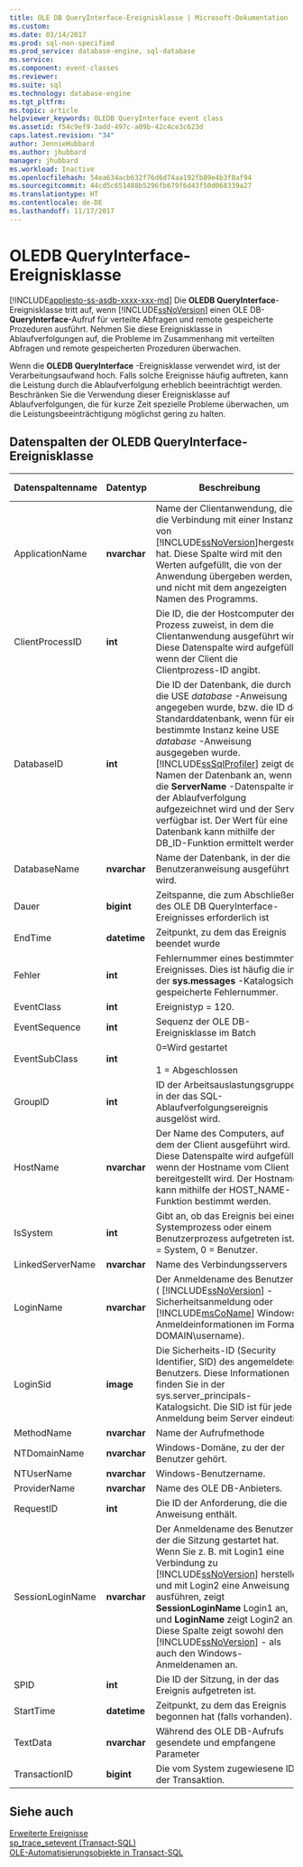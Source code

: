 ```yaml
---
title: OLE DB QueryInterface-Ereignisklasse | Microsoft-Dokumentation
ms.custom: 
ms.date: 03/14/2017
ms.prod: sql-non-specified
ms.prod_service: database-engine, sql-database
ms.service: 
ms.component: event-classes
ms.reviewer: 
ms.suite: sql
ms.technology: database-engine
ms.tgt_pltfrm: 
ms.topic: article
helpviewer_keywords: OLEDB QueryInterface event class
ms.assetid: f54c9ef9-3add-497c-a09b-42c4ce3c623d
caps.latest.revision: "34"
author: JennieHubbard
ms.author: jhubbard
manager: jhubbard
ms.workload: Inactive
ms.openlocfilehash: 54ea634acb632f76d6d74aa192fb89e4b3f8af94
ms.sourcegitcommit: 44cd5c651488b5296fb679f6d43f50d068339a27
ms.translationtype: HT
ms.contentlocale: de-DE
ms.lasthandoff: 11/17/2017
---
```

# <a name="oledb-queryinterface-event-class"></a>OLEDB QueryInterface-Ereignisklasse
[!INCLUDE[appliesto-ss-asdb-xxxx-xxx-md](../../includes/appliesto-ss-asdb-xxxx-xxx-md.md)] Die **OLEDB QueryInterface**-Ereignisklasse tritt auf, wenn [!INCLUDE[ssNoVersion](../../includes/ssnoversion-md.md)] einen OLE DB-**QueryInterface**-Aufruf für verteilte Abfragen und remote gespeicherte Prozeduren ausführt. Nehmen Sie diese Ereignisklasse in Ablaufverfolgungen auf, die Probleme im Zusammenhang mit verteilten Abfragen und remote gespeicherten Prozeduren überwachen.  
  
 Wenn die **OLEDB QueryInterface** -Ereignisklasse verwendet wird, ist der Verarbeitungsaufwand hoch. Falls solche Ereignisse häufig auftreten, kann die Leistung durch die Ablaufverfolgung erheblich beeinträchtigt werden. Beschränken Sie die Verwendung dieser Ereignisklasse auf Ablaufverfolgungen, die für kurze Zeit spezielle Probleme überwachen, um die Leistungsbeeinträchtigung möglichst gering zu halten.  
  
## <a name="oledb-queryinterface-event-class-data-columns"></a>Datenspalten der OLEDB QueryInterface-Ereignisklasse  
  
|Datenspaltenname|Datentyp|Beschreibung|Column ID|Filterbar|  
|----------------------|---------------|-----------------|---------------|----------------|  
|ApplicationName|**nvarchar**|Name der Clientanwendung, die die Verbindung mit einer Instanz von [!INCLUDE[ssNoVersion](../../includes/ssnoversion-md.md)]hergestellt hat. Diese Spalte wird mit den Werten aufgefüllt, die von der Anwendung übergeben werden, und nicht mit dem angezeigten Namen des Programms.|10|ja|  
|ClientProcessID|**int**|Die ID, die der Hostcomputer dem Prozess zuweist, in dem die Clientanwendung ausgeführt wird. Diese Datenspalte wird aufgefüllt, wenn der Client die Clientprozess-ID angibt.|9|ja|  
|DatabaseID|**int**|Die ID der Datenbank, die durch die USE *database* -Anweisung angegeben wurde, bzw. die ID der Standarddatenbank, wenn für eine bestimmte Instanz keine USE *database* -Anweisung ausgegeben wurde. [!INCLUDE[ssSqlProfiler](../../includes/sssqlprofiler-md.md)] zeigt den Namen der Datenbank an, wenn die **ServerName** -Datenspalte in der Ablaufverfolgung aufgezeichnet wird und der Server verfügbar ist. Der Wert für eine Datenbank kann mithilfe der DB_ID-Funktion ermittelt werden.|3|ja|  
|DatabaseName|**nvarchar**|Name der Datenbank, in der die Benutzeranweisung ausgeführt wird.|35|ja|  
|Dauer|**bigint**|Zeitspanne, die zum Abschließen des OLE DB QueryInterface-Ereignisses erforderlich ist|13|Nein|  
|EndTime|**datetime**|Zeitpunkt, zu dem das Ereignis beendet wurde|15|ja|  
|Fehler|**int**|Fehlernummer eines bestimmten Ereignisses. Dies ist häufig die in der **sys.messages** -Katalogsicht gespeicherte Fehlernummer.|31|ja|  
|EventClass|**int**|Ereignistyp = 120.|27|Nein|  
|EventSequence|**int**|Sequenz der OLE DB-Ereignisklasse im Batch|51|Nein|  
|EventSubClass|**int**|0=Wird gestartet<br /><br /> 1 = Abgeschlossen|21|Nein|  
|GroupID|**int**|ID der Arbeitsauslastungsgruppe, in der das SQL-Ablaufverfolgungsereignis ausgelöst wird.|66|ja|  
|HostName|**nvarchar**|Der Name des Computers, auf dem der Client ausgeführt wird. Diese Datenspalte wird aufgefüllt, wenn der Hostname vom Client bereitgestellt wird. Der Hostname kann mithilfe der HOST_NAME-Funktion bestimmt werden.|8|ja|  
|IsSystem|**int**|Gibt an, ob das Ereignis bei einem Systemprozess oder einem Benutzerprozess aufgetreten ist. 1 = System, 0 = Benutzer.|60|ja|  
|LinkedServerName|**nvarchar**|Name des Verbindungsservers|45|ja|  
|LoginName|**nvarchar**|Der Anmeldename des Benutzers ( [!INCLUDE[ssNoVersion](../../includes/ssnoversion-md.md)] -Sicherheitsanmeldung oder [!INCLUDE[msCoName](../../includes/msconame-md.md)] Windows-Anmeldeinformationen im Format DOMAIN\username).|11|ja|  
|LoginSid|**image**|Die Sicherheits-ID (Security Identifier, SID) des angemeldeten Benutzers. Diese Informationen finden Sie in der sys.server_principals-Katalogsicht. Die SID ist für jede Anmeldung beim Server eindeutig.|41|ja|  
|MethodName|**nvarchar**|Name der Aufrufmethode|47|Nein|  
|NTDomainName|**nvarchar**|Windows-Domäne, zu der der Benutzer gehört.|7|ja|  
|NTUserName|**nvarchar**|Windows-Benutzername.|6|ja|  
|ProviderName|**nvarchar**|Name des OLE DB-Anbieters.|46|ja|  
|RequestID|**int**|Die ID der Anforderung, die die Anweisung enthält.|49|ja|  
|SessionLoginName|**nvarchar**|Der Anmeldename des Benutzers, der die Sitzung gestartet hat. Wenn Sie z. B. mit Login1 eine Verbindung zu [!INCLUDE[ssNoVersion](../../includes/ssnoversion-md.md)] herstellen und mit Login2 eine Anweisung ausführen, zeigt **SessionLoginName** Login1 an, und **LoginName** zeigt Login2 an. Diese Spalte zeigt sowohl den [!INCLUDE[ssNoVersion](../../includes/ssnoversion-md.md)] - als auch den Windows-Anmeldenamen an.|64|ja|  
|SPID|**int**|Die ID der Sitzung, in der das Ereignis aufgetreten ist.|12|ja|  
|StartTime|**datetime**|Zeitpunkt, zu dem das Ereignis begonnen hat (falls vorhanden).|14|ja|  
|TextData|**nvarchar**|Während des OLE DB-Aufrufs gesendete und empfangene Parameter|1|Nein|  
|TransactionID|**bigint**|Die vom System zugewiesene ID der Transaktion.|4|Ja|  
  
## <a name="see-also"></a>Siehe auch  
 [Erweiterte Ereignisse](../../relational-databases/extended-events/extended-events.md)   
 [sp_trace_setevent &#40;Transact-SQL&#41;](../../relational-databases/system-stored-procedures/sp-trace-setevent-transact-sql.md)   
 [OLE-Automatisierungsobjekte in Transact-SQL](../../relational-databases/stored-procedures/ole-automation-objects-in-transact-sql.md)  
  
  
